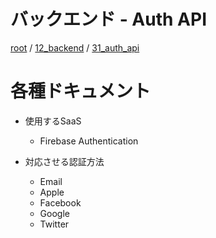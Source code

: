 # バックエンド - Auth API

[root](./../../../README.md) 
/ [12_backend](./../README.md) 
/ [31_auth_api](./README.md)

# 各種ドキュメント

* 使用するSaaS
  * Firebase Authentication

* 対応させる認証方法
  * Email
  * Apple
  * Facebook
  * Google
  * Twitter
